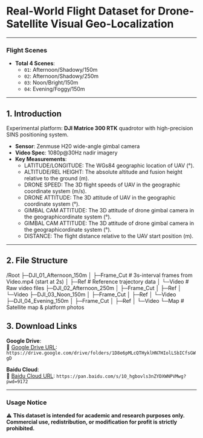 # Real-World Flight Dataset for Drone-Satellite Visual Geo-Localization

---

### Flight Scenes
- **Total 4 Scenes**:
  - `01`: Afternoon/Shadowy/150m
  - `02`: Afternoon/Shadowy/250m  
  - `03`: Noon/Bright/150m
  - `04`: Evening/Foggy/150m 
---

## 1. Introduction
Experimental platform: **DJI Matrice 300 RTK** quadrotor with high-precision SINS positioning system.  
- **Sensor**: Zenmuse H20 wide-angle gimbal camera  
- **Video Spec**: 1080p@30Hz nadir imagery  
- **Key Measurements**:
  - LATITUDE/LONGITUDE: The WGs84 geographic location of UAV (°).
  - ALTITUDE/REL HElGHT: The absolute altitude and fusion height relative to the ground (m).
  - DRONE SPEED: The 3D flight speeds of UAV in the geographic coordinate system (m/s).  
  - DRONE ATTITUDE: The 3D attitude of UAV in the geographic coordinate system (°).
  - GIMBAL CAM ATTITUDE: The 3D attitude of drone gimbal camera in the geographicordinate system (°).
  - GIMBAL CAM ATTITUDE: The 3D attitude of drone gimbal camera in the geographicordinate system (°).
  - DISTANCE: The flight distance relative to the UAV start position (m).
---

## 2. File Structure

/Root
├─DJI_01_Afternoon_150m
│  ├─Frame_Cut       # 3s-interval frames from Video.mp4 (start at 2s)
│  ├─Ref             # Reference trajectory data
│  └─Video           # Raw video files
├─DJI_02_Afternoon_250m
│  ├─Frame_Cut
│  ├─Ref
│  └─Video
├─DJI_03_Noon_150m
│  ├─Frame_Cut
│  ├─Ref
│  └─Video
├─DJI_04_Evening_150m
│  ├─Frame_Cut
│  ├─Ref
│  └─Video
└─Map                # Satellite map & platform photos


## 3. Download Links

**Google Drive**:  
🔗 [Google Drive URL](https://drive.google.com/drive/folders/1D8e6pMLcQTHyklHN7HIolLSbICfsGWgD?usp=sharing): `https://drive.google.com/drive/folders/1D8e6pMLcQTHyklHN7HIolLSbICfsGWgD`

**Baidu Cloud**:  
🔗 [Baidu Cloud URL](https://pan.baidu.com/s/1O_hgbovls3nZYDXWNPVMwg?pwd=9172): `https://pan.baidu.com/s/1O_hgbovls3nZYDXWNPVMwg?pwd=9172`

---

### Usage Notice  
⚠️ **This dataset is intended for academic and research purposes only. Commercial use, redistribution, or modification for profit is strictly prohibited.**  

